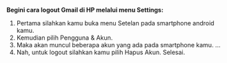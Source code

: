 **Begini cara logout Gmail di HP melalui menu Settings:**
1. Pertama silahkan kamu buka menu Setelan pada smartphone android kamu.
2. Kemudian pilih Pengguna & Akun.
3. Maka akan muncul beberapa akun yang ada pada smartphone kamu. ...
4. Nah, untuk logout silahkan kamu pilih Hapus Akun.
Selesai.